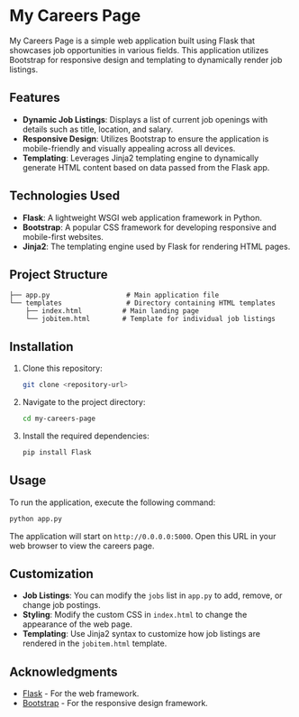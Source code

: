 
# My Careers Page

My Careers Page is a simple web application built using Flask that showcases job opportunities in various fields. This application utilizes Bootstrap for responsive design and templating to dynamically render job listings.

## Features

- **Dynamic Job Listings**: Displays a list of current job openings with details such as title, location, and salary.
- **Responsive Design**: Utilizes Bootstrap to ensure the application is mobile-friendly and visually appealing across all devices.
- **Templating**: Leverages Jinja2 templating engine to dynamically generate HTML content based on data passed from the Flask app.

## Technologies Used

- **Flask**: A lightweight WSGI web application framework in Python.
- **Bootstrap**: A popular CSS framework for developing responsive and mobile-first websites.
- **Jinja2**: The templating engine used by Flask for rendering HTML pages.

## Project Structure

```
├── app.py                   # Main application file
└── templates                # Directory containing HTML templates
    ├── index.html          # Main landing page
    └── jobitem.html        # Template for individual job listings
```

## Installation

1. Clone this repository:
   ```bash
   git clone <repository-url>
   ```

2. Navigate to the project directory:
   ```bash
   cd my-careers-page
   ```

3. Install the required dependencies:
   ```bash
   pip install Flask
   ```

## Usage

To run the application, execute the following command:

```bash
python app.py
```

The application will start on `http://0.0.0.0:5000`. Open this URL in your web browser to view the careers page.

## Customization

- **Job Listings**: You can modify the `jobs` list in `app.py` to add, remove, or change job postings.
- **Styling**: Modify the custom CSS in `index.html` to change the appearance of the web page.
- **Templating**: Use Jinja2 syntax to customize how job listings are rendered in the `jobitem.html` template.

## Acknowledgments

- [Flask](https://flask.palletsprojects.com/) - For the web framework.
- [Bootstrap](https://getbootstrap.com/) - For the responsive design framework.
